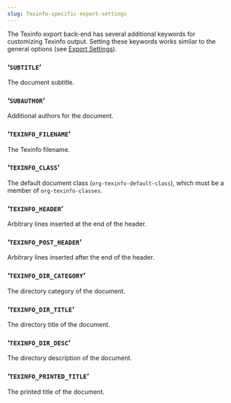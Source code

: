 ```yaml
---
slug: Texinfo-specific-export-settings
---
```


The Texinfo export back-end has several additional keywords for customizing Texinfo output. Setting these keywords works similar to the general options (see [Export Settings](Export-Settings)).

### ‘`SUBTITLE`’

The document subtitle.

### ‘`SUBAUTHOR`’

Additional authors for the document.

### ‘`TEXINFO_FILENAME`’

The Texinfo filename.

### ‘`TEXINFO_CLASS`’

The default document class (`org-texinfo-default-class`), which must be a member of `org-texinfo-classes`.

### ‘`TEXINFO_HEADER`’

Arbitrary lines inserted at the end of the header.

### ‘`TEXINFO_POST_HEADER`’

Arbitrary lines inserted after the end of the header.

### ‘`TEXINFO_DIR_CATEGORY`’

The directory category of the document.

### ‘`TEXINFO_DIR_TITLE`’

The directory title of the document.

### ‘`TEXINFO_DIR_DESC`’

The directory description of the document.

### ‘`TEXINFO_PRINTED_TITLE`’

The printed title of the document.
